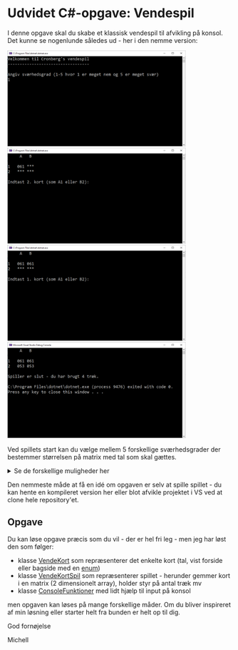 # Udvidet C#-opgave: Vendespil

I denne opgave skal du skabe et klassisk vendespil til afvikling på konsol. Det kunne se nogenlunde således ud - her i den nemme version:

<div>
<img src="Billeder/pic1a.png" width="400" />
<img src="Billeder/pic2a.png" width="400" />
<img src="Billeder/pic3a.png" width="400" />
<img src="Billeder/pic4a.png" width="400" />
</div>

Ved spillets start kan du vælge mellem 5 forskellige sværhedsgrader der bestemmer størrelsen på matrix med tal som skal gættes.

<details>
<summary>Se de forskellige muligheder her</summary>
<div>
    <img src="Billeder/s1b.png" width="400" />
    <img src="Billeder/s2.png" width="400" />
    <img src="Billeder/s3.png" width="400" />
    <img src="Billeder/s4.png" width="400" />
    <img src="Billeder/s5.png" width="400" />
</div>
</details>

Den nemmeste måde at få en idé om opgaven er selv at spille spillet - du kan hente en kompileret version her eller blot afvikle projektet i VS ved at clone hele repository'et.

## Opgave

Du kan løse opgave præcis som du vil - der er hel fri leg - men jeg har løst den som følger:

- klasse [VendeKort](ConsoleVendespil/VendeKort.cs) som repræsenterer det enkelte kort (tal, vist forside eller bagside med en [enum](ConsoleVendespil/VendeKortSide.cs))
- klasse [VendeKortSpil](ConsoleVendespil/VendeKortSpil.cs) som repræsenterer spillet - herunder gemmer kort i en matrix (2 dimensionelt array), holder styr på antal træk mv
- klasse [ConsoleFunktioner](ConsoleVendespil/ConsoleFunktioner.cs) med lidt hjælp til input på konsol

men opgaven kan løses på mange forskellige måder. Om du bliver inspireret af min løsning eller starter helt fra bunden er helt op til dig.

God fornøjelse

Michell

